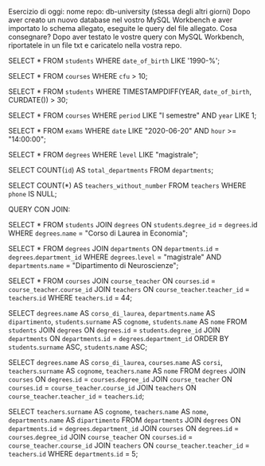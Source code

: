 Esercizio di oggi: nome repo: db-university (stessa degli altri giorni)
Dopo aver creato un nuovo database nel vostro MySQL Workbench e aver importato lo schema allegato, eseguite le query del file allegato.
Cosa consegnare?
Dopo aver testato le vostre query con MySQL Workbench, riportatele in un file txt e caricatelo nella vostra repo.

<!-- TASK 1 -->
SELECT *
FROM `students`
WHERE `date_of_birth` LIKE '1990-%';

<!-- TASK 2 -->
SELECT *
FROM `courses`
WHERE `cfu` > 10;

<!-- TASK 3 -->
SELECT *
FROM `students`
WHERE TIMESTAMPDIFF(YEAR, `date_of_birth`, CURDATE()) > 30;

<!-- TASK 4 -->
SELECT *
FROM `courses`
WHERE `period` LIKE "I semestre"
AND `year` LIKE 1;

<!-- TASK 5 -->
SELECT *
FROM `exams`
WHERE `date` LIKE "2020-06-20"
AND `hour` >= "14:00:00";

<!-- TASK 6 -->
SELECT *
FROM `degrees`
WHERE `level` LIKE "magistrale";

<!-- TASK 7 -->
SELECT COUNT(`id`) AS `total_departments`
FROM `departments`;

<!-- TASK 8 -->
SELECT COUNT(*) AS `teachers_without_number`
FROM `teachers`
WHERE `phone` IS NULL;


<!-- @qui Utilizzando lo stesso database di ieri, eseguite le query in allegato. Caricate un secondo file nella stessa repo di ieri (db-university) con le query di oggi.
2 file
  -->

  QUERY CON JOIN:

  <!-- TASK 1 -->
  SELECT *
  FROM `students`
  JOIN `degrees`
  ON `students`.`degree_id` = `degrees`.id
  WHERE `degrees`.`name` = "Corso di Laurea in Economia";

  <!-- TASK 2 -->
  SELECT * 
  FROM `degrees`
  JOIN `departments`
  ON `departments`.`id` = `degrees`.`department_id`
  WHERE `degrees`.`level` = "magistrale"
  AND `departments`.`name` = "Dipartimento di Neuroscienze";

  <!-- TASK 3 -->
  SELECT * 
  FROM `courses`
  JOIN `course_teacher` 
  ON `courses`.`id` = `course_teacher`.`course_id`
  JOIN `teachers`
  ON `course_teacher`.`teacher_id` = `teachers`.`id`
  WHERE `teachers`.`id` = 44;

  <!-- TASK 4 -->
  SELECT `degrees`.`name` AS `corso_di_laurea`, 
  `departments`.`name` AS `dipartimento`,
  `students`.`surname` AS `cognome`,
  `students`.`name` AS `nome`
  FROM `students`
  JOIN `degrees`
  ON `degrees`.`id` = `students`.`degree_id`
  JOIN `departments`
  ON `departments`.`id` = `degrees`.`department_id`
  ORDER BY `students`.`surname` ASC, `students`.`name` ASC;

  <!-- TASK 5 -->
  SELECT `degrees`.`name` AS `corso_di_laurea`,
  `courses`.`name` AS `corsi`,
  `teachers`.`surname` AS `cognome`,
  `teachers`.`name` AS `nome`
  FROM `degrees`
  JOIN `courses`
  ON `degrees`.`id` = `courses`.`degree_id`
  JOIN `course_teacher`
  ON `courses`.`id` = `course_teacher`.`course_id`
  JOIN `teachers`
  ON `course_teacher`.`teacher_id` = `teachers`.`id`;

  <!-- TASK 6 -->
  SELECT `teachers`.`surname` AS `cognome`,
  `teachers`.`name` AS `nome`,
  `departments`.`name` AS `dipartimento`
  FROM `departments`
  JOIN `degrees`
  ON `departments`.`id` = `degrees`.`department_id`
  JOIN `courses`
  ON `degrees`.`id` = `courses`.`degree_id`
  JOIN `course_teacher`
  ON `courses`.`id` = `course_teacher`.`course_id`
  JOIN `teachers`
  ON `course_teacher`.`teacher_id` = `teachers`.`id`
  WHERE `departments`.`id` = 5;


